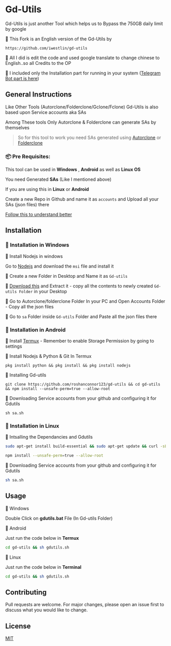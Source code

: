 # Gd-Utils

 Gd-Utils is just another Tool which helps us to Bypass the 750GB daily limit by google

🌟 This Fork is an English version of the Gd-Utils by 

    https://github.com/iwestlin/gd-utils

🌟 All I did is edit the code and used google translate to change chinese to English..so all Credits to the OP

🌟 I included only the Installation part for running in your system ([Telegram Bot part is here](https://github.com/roshanconnor123/Gdutils_Tgbot))
## General Instructions
Like Other Tools (Autorclone/Folderclone/Gclone/Fclone)  Gd-Utils is also based upon Service accounts aka SAs

 Among These tools Only Autorclone & Folderclone can generate SAs by themselves
 
>So for this tool to work you need SAs generated using [Autorclone](https://github.com/xyou365/AutoRclone) or [Folderclone](https://github.com/Spazzlo/folderclone)
### 📦 Pre Requisites:

 This tool can be used in **Windows** , **Android** as well as **Linux OS**

 You need Generated **SAs** (Like I mentioned above)

 If you are using this in **Linux** or **Android**

Create a new Repo in Github and name it as `accounts` and Upload all your SAs (json files) there

[Follow this to understand better](https://telegra.ph/Uploading-Service-Accounts-to-Github-07-09)

## Installation
### 🔳 **Installation in Windows**


🌠 Install Nodejs in windows

Go to [Nodejs](https://nodejs.org/dist/v12.18.3/node-v12.18.3-x64.msi) and download the `msi` file and install it

🌠 Create a new Folder in Desktop and Name it as `Gd-utils`

🌠 [Download this](https://github.com/roshanconnor123/gd-utils/archive/master.zip) and Extract it - copy all the contents to newly created `Gd-utils Folder` in your Desktop

🌠 Go to Autorclone/folderclone Folder In your PC and Open Accounts Folder - Copy all the json files

🌠 Go to `sa` Folder inside `Gd-utils` Folder and Paste all the json files there


### 🔳 **Installation in Android**


🌠 Install [Termux](https://play.google.com/store/apps/details?id=com.termux&hl=en_IN%20%20) - Remember to enable Storage Permission by going to settings

🌠 Install Nodejs & Python & Git In Termux
```
pkg install python && pkg install && pkg install nodejs
```
🌠 Installing Gd-utils
```
git clone https://github.com/roshanconnor123/gd-utils && cd gd-utils && npm install --unsafe-perm=true --allow-root
```
🌠 Downloading Service accounts from your github and configuring it for Gdutils
```
sh sa.sh
```

### 🔳 **Installation in Linux**

🌠 Intsalling the Dependancies and Gdutils
```bash
sudo apt-get install build-essential && sudo apt-get update && curl -sL https://deb.nodesource.com/setup_14.x | sudo -E bash && sudo apt-get install -y nodejs && git clone https://github.com/roshanconnor123/gd-utils/ && cd gd-utils
```
```bash
npm install --unsafe-perm=true --allow-root
```
🌠 Downloading Service accounts from your github and configuring it for Gdutils
```bash
sh sa.sh
```

## Usage
🔷 Windows

 Double Click on **gdutils.bat** File (In Gd-utils Folder)

🔷 Android

 Just run the code below in **Termux**
```bash
cd gd-utils && sh gdutils.sh
```
🔷 Linux

 Just run the code below in **Terminal**
```bash
cd gd-utils && sh gdutils.sh
```
## Contributing
Pull requests are welcome. For major changes, please open an issue first to discuss what you would like to change.


## License
[MIT](https://choosealicense.com/licenses/mit/)
